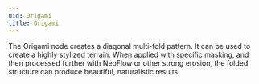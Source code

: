 ```yaml
---
uid: Origami
title: Origami
---
```


The Origami node creates a diagonal multi-fold pattern. It can be used to create a highly stylized terrain. When applied with specific masking, and then processed further with NeoFlow or other strong erosion, the folded structure can produce beautiful, naturalistic results.


